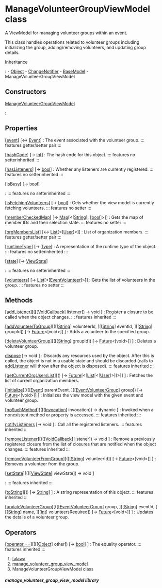 
<div>

# ManageVolunteerGroupViewModel class

</div>


A ViewModel for managing volunteer groups within an event.

This class handles operations related to volunteer groups including
initializing the group, adding/removing volunteers, and updating group
details.




Inheritance

:   -   [Object](https://api.flutter.dev/flutter/dart-core/Object-class.html)
    -   [ChangeNotifier](https://api.flutter.dev/flutter/foundation/ChangeNotifier-class.html)
    -   [BaseModel](../view_model_base_view_model/BaseModel-class.md)
    -   ManageVolunteerGroupViewModel



## Constructors

[ManageVolunteerGroupViewModel](../view_model_after_auth_view_models_event_view_models_manage_volunteer_group_view_model/ManageVolunteerGroupViewModel/ManageVolunteerGroupViewModel.md)

:   



## Properties

[[event](../view_model_after_auth_view_models_event_view_models_manage_volunteer_group_view_model/ManageVolunteerGroupViewModel/event.md)] [↔ [Event](../models_events_event_model/Event-class.md)]
:   The event associated with the volunteer group.
    ::: features
    getter/setter pair
    :::

[[hashCode](https://api.flutter.dev/flutter/dart-core/Object/hashCode.html)] [→ [int](https://api.flutter.dev/flutter/dart-core/int-class.html)]
:   The hash code for this object.
    ::: features
    no setterinherited
    :::

[[hasListeners](https://api.flutter.dev/flutter/foundation/ChangeNotifier/hasListeners.html)] [→ [bool](https://api.flutter.dev/flutter/dart-core/bool-class.html)]
:   Whether any listeners are currently registered.
    ::: features
    no setterinherited
    :::

[[isBusy](../view_model_base_view_model/BaseModel/isBusy.md)] [→ [bool](https://api.flutter.dev/flutter/dart-core/bool-class.html)]

:   ::: features
    no setterinherited
    :::

[[isFetchingVolunteers](../view_model_after_auth_view_models_event_view_models_manage_volunteer_group_view_model/ManageVolunteerGroupViewModel/isFetchingVolunteers.md)] [→ [bool](https://api.flutter.dev/flutter/dart-core/bool-class.html)]
:   Gets whether the view model is currently fetching volunteers.
    ::: features
    no setter
    :::

[[memberCheckedMap](../view_model_after_auth_view_models_event_view_models_manage_volunteer_group_view_model/ManageVolunteerGroupViewModel/memberCheckedMap.md)] [→ [Map](https://api.flutter.dev/flutter/dart-core/Map-class.html)[\<[[String](https://api.flutter.dev/flutter/dart-core/String-class.html)], [[bool](https://api.flutter.dev/flutter/dart-core/bool-class.html)]\>]]
:   Gets the map of member IDs and their selection state.
    ::: features
    no setter
    :::

[[orgMembersList](../view_model_after_auth_view_models_event_view_models_manage_volunteer_group_view_model/ManageVolunteerGroupViewModel/orgMembersList.md)] [↔ [List](https://api.flutter.dev/flutter/dart-core/List-class.html)[\<[[User](../models_user_user_info/User-class.md)]\>]]
:   List of organization members.
    ::: features
    getter/setter pair
    :::

[[runtimeType](https://api.flutter.dev/flutter/dart-core/Object/runtimeType.html)] [→ [Type](https://api.flutter.dev/flutter/dart-core/Type-class.html)]
:   A representation of the runtime type of the object.
    ::: features
    no setterinherited
    :::

[[state](../view_model_base_view_model/BaseModel/state.md)] [→ [ViewState](../enums_enums/ViewState.md)]

:   ::: features
    no setterinherited
    :::

[[volunteers](../view_model_after_auth_view_models_event_view_models_manage_volunteer_group_view_model/ManageVolunteerGroupViewModel/volunteers.md)] [→ [List](https://api.flutter.dev/flutter/dart-core/List-class.html)[\<[[EventVolunteer](../models_events_event_volunteer/EventVolunteer-class.md)]\>]]
:   Gets the list of volunteers in the group.
    ::: features
    no setter
    :::



## Methods

[[addListener](https://api.flutter.dev/flutter/foundation/ChangeNotifier/addListener.html)][([[[VoidCallback](https://api.flutter.dev/flutter/dart-ui/VoidCallback.md)] listener]) → void ]
:   Register a closure to be called when the object changes.
    ::: features
    inherited
    :::

[[addVolunteerToGroup](../view_model_after_auth_view_models_event_view_models_manage_volunteer_group_view_model/ManageVolunteerGroupViewModel/addVolunteerToGroup.md)][([[[String](https://api.flutter.dev/flutter/dart-core/String-class.md)] volunteerId, ][[[String](https://api.flutter.dev/flutter/dart-core/String-class.html)] eventId, ][[[String](https://api.flutter.dev/flutter/dart-core/String-class.html)] groupId]) [→ [Future](https://api.flutter.dev/flutter/dart-core/Future-class.html)\<[void\>]] ]
:   Adds a volunteer to the specified group.

[[deleteVolunteerGroup](../view_model_after_auth_view_models_event_view_models_manage_volunteer_group_view_model/ManageVolunteerGroupViewModel/deleteVolunteerGroup.md)][([[[String](https://api.flutter.dev/flutter/dart-core/String-class.md)] groupId]) [→ [Future](https://api.flutter.dev/flutter/dart-core/Future-class.html)\<[void\>]] ]
:   Deletes a volunteer group.

[dispose](https://api.flutter.dev/flutter/foundation/ChangeNotifier/dispose.html) [→ void ]
:   Discards any resources used by the object. After this is called, the
    object is not in a usable state and should be discarded (calls to
    [addListener](https://api.flutter.dev/flutter/foundation/ChangeNotifier/addListener.md)
    will throw after the object is disposed).
    ::: features
    inherited
    :::

[[getCurrentOrgUsersList](../view_model_after_auth_view_models_event_view_models_manage_volunteer_group_view_model/ManageVolunteerGroupViewModel/getCurrentOrgUsersList.md)][() [→ [Future](https://api.flutter.dev/flutter/dart-core/Future-class.html)[\<[[List](https://api.flutter.dev/flutter/dart-core/List-class.html)[\<[[User](../models_user_user_info/User-class.md)]\>]]\>]] ]
:   Fetches the list of current organization members.

[[initialize](../view_model_after_auth_view_models_event_view_models_manage_volunteer_group_view_model/ManageVolunteerGroupViewModel/initialize.md)][([[[Event](../models_events_event_model/Event-class.md)] parentEvent, ][[[EventVolunteerGroup](../models_events_event_volunteer_group/EventVolunteerGroup-class.md)] group]) [→ [Future](https://api.flutter.dev/flutter/dart-core/Future-class.html)\<[void\>]] ]
:   Initializes the view model with the given event and volunteer group.

[[noSuchMethod](https://api.flutter.dev/flutter/dart-core/Object/noSuchMethod.html)][([[[Invocation](https://api.flutter.dev/flutter/dart-core/Invocation-class.md)] invocation]) → dynamic ]
:   Invoked when a nonexistent method or property is accessed.
    ::: features
    inherited
    :::

[notifyListeners](https://api.flutter.dev/flutter/foundation/ChangeNotifier/notifyListeners.html) [→ void ]
:   Call all the registered listeners.
    ::: features
    inherited
    :::

[[removeListener](https://api.flutter.dev/flutter/foundation/ChangeNotifier/removeListener.html)][([[[VoidCallback](https://api.flutter.dev/flutter/dart-ui/VoidCallback.md)] listener]) → void ]
:   Remove a previously registered closure from the list of closures
    that are notified when the object changes.
    ::: features
    inherited
    :::

[[removeVolunteerFromGroup](../view_model_after_auth_view_models_event_view_models_manage_volunteer_group_view_model/ManageVolunteerGroupViewModel/removeVolunteerFromGroup.md)][([[[String](https://api.flutter.dev/flutter/dart-core/String-class.md)] volunteerId]) [→ [Future](https://api.flutter.dev/flutter/dart-core/Future-class.html)\<[void\>]] ]
:   Removes a volunteer from the group.

[[setState](../view_model_base_view_model/BaseModel/setState.md)][([[[ViewState](../enums_enums/ViewState.md)] viewState]) → void ]

:   ::: features
    inherited
    :::

[[toString](https://api.flutter.dev/flutter/dart-core/Object/toString.html)][() [→ [String](https://api.flutter.dev/flutter/dart-core/String-class.html)] ]
:   A string representation of this object.
    ::: features
    inherited
    :::

[[updateVolunteerGroup](../view_model_after_auth_view_models_event_view_models_manage_volunteer_group_view_model/ManageVolunteerGroupViewModel/updateVolunteerGroup.md)][([[[EventVolunteerGroup](../models_events_event_volunteer_group/EventVolunteerGroup-class.md)] group, ][[[String](https://api.flutter.dev/flutter/dart-core/String-class.html)] eventId, ][[[String](https://api.flutter.dev/flutter/dart-core/String-class.html)] name, ][[[int](https://api.flutter.dev/flutter/dart-core/int-class.html)] volunteersRequired]) [→ [Future](https://api.flutter.dev/flutter/dart-core/Future-class.html)\<[void\>]] ]
:   Updates the details of a volunteer group.



## Operators

[[operator ==](https://api.flutter.dev/flutter/dart-core/Object/operator_equals.html)][([[[Object](https://api.flutter.dev/flutter/dart-core/Object-class.md)] other]) [→ [bool](https://api.flutter.dev/flutter/dart-core/bool-class.html)] ]
:   The equality operator.
    ::: features
    inherited
    :::







1.  [talawa](../index.md)
2.  [manage_volunteer_group_view_model](../view_model_after_auth_view_models_event_view_models_manage_volunteer_group_view_model/)
3.  ManageVolunteerGroupViewModel class

##### manage_volunteer_group_view_model library








